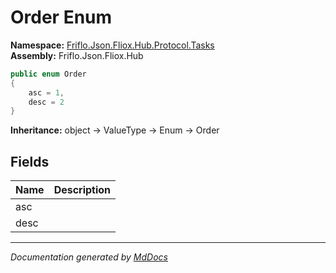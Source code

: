 ﻿<!--  
  <auto-generated>   
    The contents of this file were generated by a tool.  
    Changes to this file may be list if the file is regenerated  
  </auto-generated>   
-->

# Order Enum

**Namespace:** [Friflo.Json.Fliox.Hub.Protocol.Tasks](../index.md)  
**Assembly:** Friflo.Json.Fliox.Hub

```csharp
public enum Order
{
    asc = 1,
    desc = 2
}
```

**Inheritance:** object → ValueType → Enum → Order

## Fields

| Name | Description |
| ---- | ----------- |
| asc  |             |
| desc |             |

___

*Documentation generated by [MdDocs](https://github.com/ap0llo/mddocs)*
